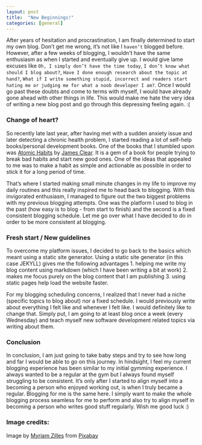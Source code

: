 ```yaml
---
layout: post
title:  "New Beginnings!"
categories: [general]
---
```

After years of hesitation and procrastination, I am finally determined to start my own blog. Don’t get me wrong, it’s not like I `haven’t` blogged before. However, after a few weeks of blogging, I wouldn't have the same enthusiasm as when I started and eventually give up.  I would give lame excuses like `Oh, I simply don’t have the time today`, `I don’t know what should I blog about?`, `Have I done enough research about the topic at hand?`, `What if I write something stupid, incorrect and readers start hating me or judging me for what a noob developer I am?`. Once I would go past these doubts and come to terms with myself, I would have already gone ahead with other things in life. This would make me hate the very idea of writing a new blog post and go through this depressing feeling again. :(

### Change of heart?
So recently late last year, after having met with a sudden anxiety issue and later detecting a chronic health problem, I started reading a lot of self-help books/personal development books. One of the books that I stumbled upon was [Atomic Habits][atomic-habits] by [James Clear][james-clear]. It is a gem of a book for people trying to break bad habits and start new good ones. One of the ideas that appealed to me was to make a habit as simple and actionable as possible in order to stick it for a long period of time.

That’s where I started making small minute changes in my life to improve my daily routines and this really inspired me to head back to blogging. With this invigorated enthusiasm, I managed to figure out the two biggest problems with my previous blogging attempts. One was the platform I used to blog in the past (how easy is to blog - from start to finish) and the second is a fixed consistent blogging schedule. Let me go over what I have decided to do in order to be more consistent at blogging.

### Fresh start / New guidelines
To overcome my platform issues, I decided to go back to the basics which meant using a static site generator. Using a static site generator (in this case JEKYLL) gives me the following advantages 1. helping me write my blog content using markdown (which I have been writing a bit at work) 2. makes me focus purely on the blog content that I am publishing 3. using static pages help load the website faster.

For my blogging scheduling concerns, I realized that I never had a niche (specific topics to blog about) nor a fixed schedule. I would previously write about everything I felt like and whenever I felt like. I would definitely like to change that. Simply put, I am going to at least blog once a week (every Wednesday) and teach myself new software development related topics via writing about them.

### Conclusion
In conclusion, I am just going to take baby steps and try to see how long and far I would be able to go on this journey. In hindsight, I feel my current blogging experience has been similar to my initial gymming experience. I always wanted to be a regular at the gym but I always found myself struggling to be consistent. It’s only after I started to align myself into a becoming a person who enjoyed working out, is when I truly became a regular. Blogging for me is the same here. I simply want to make the whole blogging process seamless for me to perform and also try to align myself in becoming a person who writes good stuff regularly. Wish me good luck :)

### Image credits:

Image by [Myriam Zilles][image-user] from [Pixabay][image-src]

[atomic-habits]: https://jamesclear.com/atomic-habits
[james-clear]: https://twitter.com/JamesClear
[image-user]: https://pixabay.com/users/Myriams-Fotos-1627417/?utm_source=link-attribution&amp;utm_medium=referral&amp;utm_campaign=image&amp;utm_content=3448883
[image-src]:   https://pixabay.com/?utm_source=link-attribution&amp;utm_medium=referral&amp;utm_campaign=image&amp;utm_content=3448883
